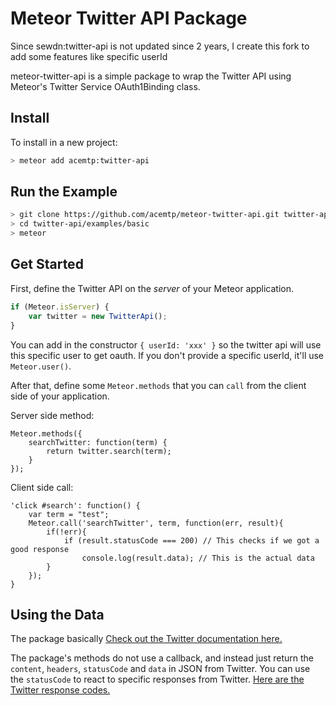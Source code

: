 Meteor Twitter API Package
==========================

Since sewdn:twitter-api is not updated since 2 years, I create this fork to add some features like specific userId

meteor-twitter-api is a simple package to wrap the Twitter API using Meteor's Twitter Service OAuth1Binding class.

## Install

To install in a new project:
```bash
> meteor add acemtp:twitter-api
```

## Run the Example
```bash
> git clone https://github.com/acemtp/meteor-twitter-api.git twitter-api
> cd twitter-api/examples/basic
> meteor
```

## Get Started

First, define the Twitter API on the *server* of your Meteor application.
```javascript
if (Meteor.isServer) {
    var twitter = new TwitterApi();
}
```

You can add in the constructor `{ userId: 'xxx' }` so the twitter api will use this specific user to get oauth. If you don't provide a specific userId, it'll use `Meteor.user()`.

After that, define some `Meteor.methods` that you can `call` from the client side of your application.

Server side method:
```
Meteor.methods({
    searchTwitter: function(term) {
        return twitter.search(term);
    }
});
```

Client side call:

```
'click #search': function() {
    var term = "test";
    Meteor.call('searchTwitter', term, function(err, result){
        if(!err){
            if (result.statusCode === 200) // This checks if we got a good response
                console.log(result.data); // This is the actual data
        }
    });
}
```

## Using the Data

The package basically [Check out the Twitter documentation here.](https://dev.twitter.com/docs/api/1.1)

The package's methods do not use a callback, and instead just return the `content`, `headers`, `statusCode` and `data` in JSON from Twitter. You can use the `statusCode` to react to specific responses from Twitter. [Here are the Twitter response codes.](https://dev.twitter.com/docs/error-codes-responses)
```
